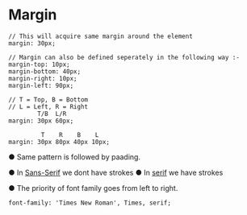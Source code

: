 # Margin 
```
// This will acquire same margin around the element
margin: 30px;
```

```
// Margin can also be defined seperately in the following way :-
margin-top: 10px;
margin-bottom: 40px;
margin-right: 10px;
margin-left: 90px;
```
```
// T = Top, B = Bottom
// L = Left, R = Right
        T/B  L/R
margin: 30px 60px;
```

```
         T    R    B    L
margin: 30px 80px 40px 10px;
```
● Same pattern is followed by paading.

● In <u>Sans-Serif</u> we dont have strokes 
● In <u>serif</u> we have strokes

● The priority of font family goes from left to right.
```
font-family: 'Times New Roman', Times, serif;
```